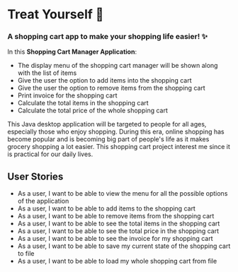 # Treat Yourself :white_heart:

### A shopping cart app to make your shopping life easier! :sparkles:

In this **Shopping Cart Manager Application**:
- The display menu of the shopping cart manager will be shown along with the list of items
- Give the user the option to add items into the shopping cart
- Give the user the option to remove items from the shopping cart
- Print invoice for the shopping cart
- Calculate the total items in the shopping cart
- Calculate the total price of the whole shopping cart

This Java desktop application will be targeted to people for all ages, especially 
those who enjoy shopping. During this era, online shopping has become popular
and is becoming big part of people's life as it makes grocery shopping a lot easier. This shopping
cart project interest me since it is practical for our daily lives.

## User Stories
- As a user, I want to be able to view the menu for all the possible options of the application
- As a user, I want to be able to add items to the shopping cart
- As a user, I want to be able to remove items from the shopping cart
- As a user, I want to be able to see the total items in the shopping cart
- As a user, I want to be able to see the total price in the shopping cart
- As a user, I want to be able to see the invoice for my shopping cart
- As a user, I want to be able to save my current state of the shopping cart to file
- As a user, I want to be able to load my whole shopping cart from file
